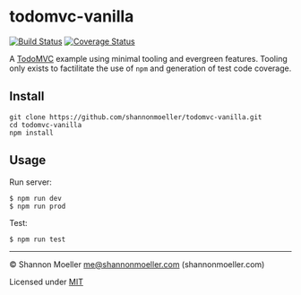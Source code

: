 # todomvc-vanilla

[![Build Status][travis-img]][travis-url] [![Coverage Status][coveralls-img]][coveralls-url]

A [TodoMVC](http://todomvc.com) example using minimal tooling and evergreen features. Tooling only exists to factilitate the use of `npm` and generation of test code coverage.

## Install

```command
git clone https://github.com/shannonmoeller/todomvc-vanilla.git
cd todomvc-vanilla
npm install
```

## Usage

Run server:

```command
$ npm run dev
$ npm run prod
```

Test:

```command
$ npm run test
```

----

© Shannon Moeller <me@shannonmoeller.com> (shannonmoeller.com)

Licensed under [MIT](http://shannonmoeller.com/mit.txt)

[coveralls-img]: http://img.shields.io/coveralls/shannonmoeller/todomvc-vanilla/master.svg?style=flat-square
[coveralls-url]: https://coveralls.io/r/shannonmoeller/todomvc-vanilla
[travis-img]:    http://img.shields.io/travis/shannonmoeller/todomvc-vanilla.svg?style=flat-square
[travis-url]:    https://travis-ci.org/shannonmoeller/todomvc-vanilla
